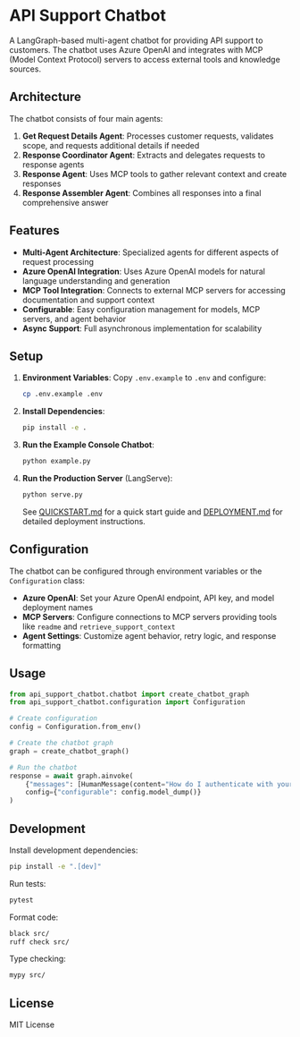 # API Support Chatbot

A LangGraph-based multi-agent chatbot for providing API support to customers. The chatbot uses Azure OpenAI and integrates with MCP (Model Context Protocol) servers to access external tools and knowledge sources.

## Architecture

The chatbot consists of four main agents:

1. **Get Request Details Agent**: Processes customer requests, validates scope, and requests additional details if needed
2. **Response Coordinator Agent**: Extracts and delegates requests to response agents
3. **Response Agent**: Uses MCP tools to gather relevant context and create responses
4. **Response Assembler Agent**: Combines all responses into a final comprehensive answer

## Features

- **Multi-Agent Architecture**: Specialized agents for different aspects of request processing
- **Azure OpenAI Integration**: Uses Azure OpenAI models for natural language understanding and generation
- **MCP Tool Integration**: Connects to external MCP servers for accessing documentation and support context
- **Configurable**: Easy configuration management for models, MCP servers, and agent behavior
- **Async Support**: Full asynchronous implementation for scalability

## Setup

1. **Environment Variables**:
   Copy `.env.example` to `.env` and configure:
   ```bash
   cp .env.example .env
   ```

2. **Install Dependencies**:
   ```bash
   pip install -e .
   ```

3. **Run the Example Console Chatbot**:
   ```bash
   python example.py
   ```

4. **Run the Production Server** (LangServe):
   ```bash
   python serve.py
   ```
   
   See [QUICKSTART.md](QUICKSTART.md) for a quick start guide and [DEPLOYMENT.md](DEPLOYMENT.md) for detailed deployment instructions.

## Configuration

The chatbot can be configured through environment variables or the `Configuration` class:

- **Azure OpenAI**: Set your Azure OpenAI endpoint, API key, and model deployment names
- **MCP Servers**: Configure connections to MCP servers providing tools like `readme` and `retrieve_support_context`
- **Agent Settings**: Customize agent behavior, retry logic, and response formatting

## Usage

```python
from api_support_chatbot.chatbot import create_chatbot_graph
from api_support_chatbot.configuration import Configuration

# Create configuration
config = Configuration.from_env()

# Create the chatbot graph
graph = create_chatbot_graph()

# Run the chatbot
response = await graph.ainvoke(
    {"messages": [HumanMessage(content="How do I authenticate with your API?")]},
    config={"configurable": config.model_dump()}
)
```

## Development

Install development dependencies:
```bash
pip install -e ".[dev]"
```

Run tests:
```bash
pytest
```

Format code:
```bash
black src/
ruff check src/
```

Type checking:
```bash
mypy src/
```

## License

MIT License